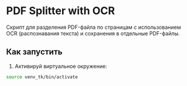 # PDF Splitter with OCR

Скрипт для разделения PDF-файла по страницам с использованием OCR (распознавания текста) и сохранения в отдельные PDF-файлы.

## Как запустить

1. Активируй виртуальное окружение:

```bash
source venv_tk/bin/activate
